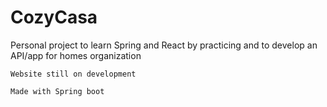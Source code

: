 # CozyCasa

Personal project to learn Spring and React by practicing and to develop an API/app for homes organization

```
Website still on development
```

```
Made with Spring boot
```
